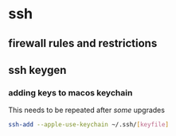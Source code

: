 # ssh

## firewall rules and restrictions

## ssh keygen

### adding keys to macos keychain

This needs to be repeated after *some* upgrades

```bash
ssh-add --apple-use-keychain ~/.ssh/[keyfile]
```
